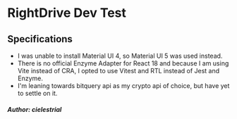 # RightDrive Dev Test

## Specifications

- I was unable to install Material UI 4, so Material UI 5 was used instead.
- There is no official Enzyme Adapter for React 18 and because I am using Vite instead of CRA, I opted to use Vitest and RTL instead of Jest and Enzyme.
- I'm leaning towards bitquery api as my crypto api of choice, but have yet to settle on it.

#### _Author: cielestrial_
